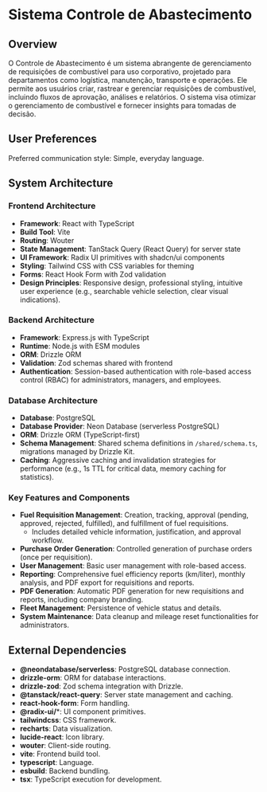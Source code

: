 # Sistema Controle de Abastecimento

## Overview

O Controle de Abastecimento é um sistema abrangente de gerenciamento de requisições de combustível para uso corporativo, projetado para departamentos como logística, manutenção, transporte e operações. Ele permite aos usuários criar, rastrear e gerenciar requisições de combustível, incluindo fluxos de aprovação, análises e relatórios. O sistema visa otimizar o gerenciamento de combustível e fornecer insights para tomadas de decisão.

## User Preferences

Preferred communication style: Simple, everyday language.

## System Architecture

### Frontend Architecture
- **Framework**: React with TypeScript
- **Build Tool**: Vite
- **Routing**: Wouter
- **State Management**: TanStack Query (React Query) for server state
- **UI Framework**: Radix UI primitives with shadcn/ui components
- **Styling**: Tailwind CSS with CSS variables for theming
- **Forms**: React Hook Form with Zod validation
- **Design Principles**: Responsive design, professional styling, intuitive user experience (e.g., searchable vehicle selection, clear visual indications).

### Backend Architecture
- **Framework**: Express.js with TypeScript
- **Runtime**: Node.js with ESM modules
- **ORM**: Drizzle ORM
- **Validation**: Zod schemas shared with frontend
- **Authentication**: Session-based authentication with role-based access control (RBAC) for administrators, managers, and employees.

### Database Architecture
- **Database**: PostgreSQL
- **Database Provider**: Neon Database (serverless PostgreSQL)
- **ORM**: Drizzle ORM (TypeScript-first)
- **Schema Management**: Shared schema definitions in `/shared/schema.ts`, migrations managed by Drizzle Kit.
- **Caching**: Aggressive caching and invalidation strategies for performance (e.g., 1s TTL for critical data, memory caching for statistics).

### Key Features and Components
- **Fuel Requisition Management**: Creation, tracking, approval (pending, approved, rejected, fulfilled), and fulfillment of fuel requisitions.
  - Includes detailed vehicle information, justification, and approval workflow.
- **Purchase Order Generation**: Controlled generation of purchase orders (once per requisition).
- **User Management**: Basic user management with role-based access.
- **Reporting**: Comprehensive fuel efficiency reports (km/liter), monthly analysis, and PDF export for requisitions and reports.
- **PDF Generation**: Automatic PDF generation for new requisitions and reports, including company branding.
- **Fleet Management**: Persistence of vehicle status and details.
- **System Maintenance**: Data cleanup and mileage reset functionalities for administrators.

## External Dependencies

- **@neondatabase/serverless**: PostgreSQL database connection.
- **drizzle-orm**: ORM for database interactions.
- **drizzle-zod**: Zod schema integration with Drizzle.
- **@tanstack/react-query**: Server state management and caching.
- **react-hook-form**: Form handling.
- **@radix-ui/***: UI component primitives.
- **tailwindcss**: CSS framework.
- **recharts**: Data visualization.
- **lucide-react**: Icon library.
- **wouter**: Client-side routing.
- **vite**: Frontend build tool.
- **typescript**: Language.
- **esbuild**: Backend bundling.
- **tsx**: TypeScript execution for development.
```